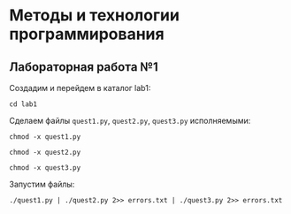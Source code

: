 # Методы и технологии программирования

## Лабораторная работа №1

Создадим и перейдем в каталог lab1:

```
cd lab1
```

Сделаем файлы `quest1.py`, `quest2.py`, `quest3.py` исполняемыми:

```
chmod -x quest1.py
```
```
chmod -x quest2.py
```
```
chmod -x quest3.py
```
Запустим файлы:

```
./quest1.py | ./quest2.py 2>> errors.txt | ./quest3.py 2>> errors.txt
```
